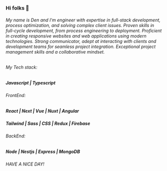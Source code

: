 ### Hi folks 👋

###### My name is Den and I'm engineer with expertise in full-stack development, process optimization, and solving complex client issues. Proven skills in full-cycle development, from process engineering to deployment. Proficient in creating responsive websites and web applications using modern technologies. Strong communicator, adept at interacting with clients and development teams for seamless project integration. Exceptional project management skills and a collaborative mindset.


###### My Tech stack:
##### Javascript | Typescript

###### FrontEnd: 
##### React | Next | Vue | Nuxt | Angular 
##### Tailwind | Sass | CSS | Redux | Firebase

###### BackEnd:
##### Node | Nestjs | Express | MongoDB

_HAVE A NICE DAY!_
